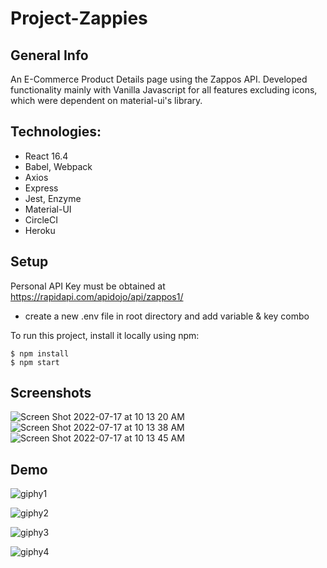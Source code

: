# Project-Zappies

## General Info
An E-Commerce Product Details page using the Zappos API.
Developed functionality mainly with Vanilla Javascript for all features excluding icons, which were dependent on material-ui's library.


## Technologies:
- React 16.4
- Babel, Webpack
- Axios
- Express
- Jest, Enzyme
- Material-UI
- CircleCI
- Heroku

## Setup
Personal API Key must be obtained at 
https://rapidapi.com/apidojo/api/zappos1/

- create a new .env file in root directory and add variable & key combo 


To run this project, install it locally using npm:

```
$ npm install
$ npm start
```

## Screenshots
![Screen Shot 2022-07-17 at 10 13 20 AM](https://user-images.githubusercontent.com/56458885/179417290-fb2835a4-d702-4408-9c9b-ee1c8c82d14b.png)
![Screen Shot 2022-07-17 at 10 13 38 AM](https://user-images.githubusercontent.com/56458885/179417296-81309dbc-0c4f-4291-a721-d61d87bd7ef8.png)
![Screen Shot 2022-07-17 at 10 13 45 AM](https://user-images.githubusercontent.com/56458885/179417277-f88b19c9-6b4c-4e37-a78d-ff356a0ac831.png)

## Demo

![giphy1](https://user-images.githubusercontent.com/56458885/179419165-6ccb017c-dbc4-47f0-9cd1-33fedadcf0e9.gif)

![giphy2](https://user-images.githubusercontent.com/56458885/179419725-cd40907d-3904-4fcd-8e24-2157c7cbbd56.gif)

![giphy3](https://user-images.githubusercontent.com/56458885/179419935-a3152e74-429e-4e04-8df3-b2f5c0916d72.gif)

![giphy4](https://user-images.githubusercontent.com/56458885/179420277-f2902c22-cc09-4f5b-9f3f-8d18fc4f2248.gif)

